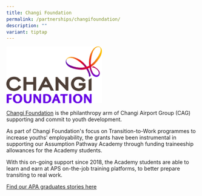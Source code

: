 ```yaml
---
title: Changi Foundation
permalink: /partnerships/changifoundation/
description: ""
variant: tiptap
---
```

<div class="isomer-image-wrapper">
<img style="width:50%" height="auto" width="100%" src="/images/Changi Foundation/Changi%20Foundation.jpg">
</div>
<p></p>
<p><a href="https://www.changiairport.com/corporate/sustainability/changi-foundation.html" rel="noopener noreferrer nofollow" target="_blank">Changi Foundation</a> is
the philanthropy arm of Changi Airport Group (CAG) supporting and commit
to youth development.</p>
<p>As part of Changi Foundation's focus on Transition-to-Work programmes
to increase youths’ employability, the grants have been instrumental in
supporting our Assumption Pathway Academy through funding traineeship allowances
for the Academy students.</p>
<p>With this on-going support since 2018, the Academy students are able to
learn and earn at APS on-the-job training platforms, to better prepare
transiting to real work.</p>
<p></p>
<p><a href="/files/apa%20successful%20stories%20(2022).pdf" rel="noopener noreferrer nofollow" target="_blank">Find our APA graduates stories here</a>
</p>